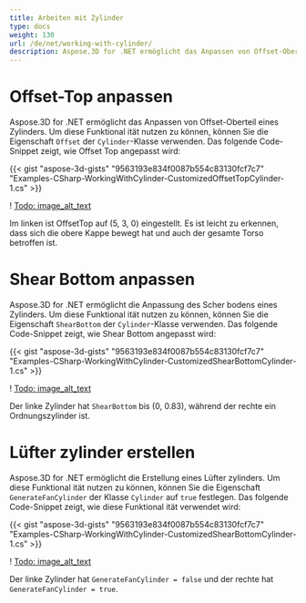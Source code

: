 ```yaml
---
title: Arbeiten mit Zylinder
type: docs
weight: 130
url: /de/net/working-with-cylinder/
description: Aspose.3D for .NET ermöglicht das Anpassen von Offset-Oberteil eines Zylinders. Um diese Funktional ität zu nutzen, können Sie die Offset-Eigenschaft der Cylinder-Klasse verwenden.
---
```

#  **Offset-Top anpassen**
Aspose.3D for .NET ermöglicht das Anpassen von Offset-Oberteil eines Zylinders. Um diese Funktional ität nutzen zu können, können Sie die Eigenschaft `Offset` der `Cylinder`-Klasse verwenden. Das folgende Code-Snippet zeigt, wie Offset Top angepasst wird:



{{< gist "aspose-3d-gists" "9563193e834f0087b554c83130fcf7c7" "Examples-CSharp-WorkingWithCylinder-CustomizedOffsetTopCylinder-1.cs" >}}

! [Todo: image_alt_text](working-with-cylinder_1.png)

Im linken ist OffsetTop auf (5, 3, 0) eingestellt. Es ist leicht zu erkennen, dass sich die obere Kappe bewegt hat und auch der gesamte Torso betroffen ist.
#  **Shear Bottom anpassen**
Aspose.3D for .NET ermöglicht die Anpassung des Scher bodens eines Zylinders. Um diese Funktional ität nutzen zu können, können Sie die Eigenschaft `ShearBottom` der `Cylinder`-Klasse verwenden. Das folgende Code-Snippet zeigt, wie Shear Bottom angepasst wird:



{{< gist "aspose-3d-gists" "9563193e834f0087b554c83130fcf7c7" "Examples-CSharp-WorkingWithCylinder-CustomizedShearBottomCylinder-1.cs" >}}

! [Todo: image_alt_text](working-with-cylinder_2.png)

Der linke Zylinder hat `ShearBottom` bis (0, 0.83), während der rechte ein Ordnungszylinder ist.
#  **Lüfter zylinder erstellen**
Aspose.3D for .NET ermöglicht die Erstellung eines Lüfter zylinders. Um diese Funktional ität nutzen zu können, können Sie die Eigenschaft `GenerateFanCylinder` der Klasse `Cylinder` auf `true` festlegen. Das folgende Code-Snippet zeigt, wie diese Funktional ität verwendet wird:



{{< gist "aspose-3d-gists" "9563193e834f0087b554c83130fcf7c7" "Examples-CSharp-WorkingWithCylinder-CustomizedShearBottomCylinder-1.cs" >}}

! [Todo: image_alt_text](working-with-cylinder_3.png)

Der linke Zylinder hat `GenerateFanCylinder = false` und der rechte hat `GenerateFanCylinder = true`.

